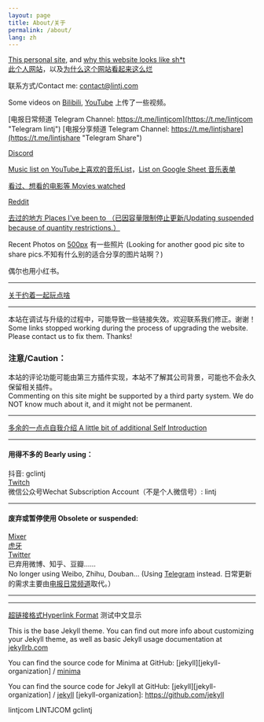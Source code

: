 ```yaml
---
layout: page
title: About/关于
permalink: /about/
lang: zh
---
```

[This personal site][lintj], and [why this website looks like sh\*t](https://www.lintj.com/personal/2021/02/11/WhyLooksLike.html)  
[此个人网站][lintj]，以及[为什么这个网站看起来这么烂](https://www.lintj.com/personal/2021/02/11/cnWhyLooksLike.html)  

联系方式/Contact me: [contact@lintj.com](mailto:contact@lintj.com)

Some videos on [Bilibili](https://space.bilibili.com/2781398/ "Bili Videos"), [YouTube](https://www.youtube.com/channel/UCeUkaHI475LsrGAjT0tGkow "YT Videos") 上传了一些视频。

[电报日常频道 Telegram Channel: https://t.me/lintjcom](https://t.me/lintjcom "Telegram lintj")
[电报分享频道 Telegram Channel: https://t.me/lintjshare](https://t.me/lintjshare "Telegram Share")

[Discord](http://lintj.com/discord "Discord")

[Music list on YouTube上喜欢的音乐List](https://www.youtube.com/playlist?list=PLZZ3GNd8F1ATt0pdGE3CbayiJGoJEZj9u "Music YouTube")，[List on Google Sheet 音乐表单](https://docs.google.com/spreadsheets/d/1GONFCd8FIyMa0yg0LQzmQsRUZk_KrZ7D73nE_sFLpB0/edit?usp=sharing "Music Excel")

[看过、想看的电影等 Movies watched](https://www.lintj.com/reviews/2022/01/06/2022Movies.html "Movies")

[Reddit](https://www.reddit.com/r/lintj/ "理性讨论区")

[去过的地方 Places I've been to （已因容量限制停止更新/Updating suspended because of quantity restrictions.）](https://goo.gl/CWa4cs "Places")

Recent Photos on [500px](https://500px.com/gclintj "500px") 有一些照片 (Looking for another good pic site to share pics.不知有什么别的适合分享的图片站啊？)

偶尔也用小红书。

---
[关于约着一起玩点啥](https://www.lintj.com/personal/2020/11/30/PhoenixLocal.html)

---

本站在调试与升级的过程中，可能导致一些链接失效。欢迎联系我们修正。谢谢！
Some links stopped working during the process of upgrading the website. Please contact us to fix them. Thanks!

### 注意/Caution：  
本站的评论功能可能由第三方插件实现，本站不了解其公司背景，可能也不会永久保留相关插件。  
Commenting on this site might be supported by a third party system. We do NOT know much about it, and it might not be permanent.  

---

[多余的一点点自我介绍 A little bit of additional Self Introduction](http://www.lintj.com/personal/2019/02/12/ZiLi.html "Extra")

---

#### 用得不多的 Bearly using：  
抖音: gclintj  
[Twitch](https://www.twitch.tv/gclintj "Twitch")  
微信公众号Wechat Subscription Account（不是个人微信号）: lintj  

---

#### 废弃或暂停使用 Obsolete or suspended:  
[Mixer](https://mixer.com/lintj "Mixer")  
[虎牙](https://www.huya.com/lintj "HuYaZhiBo")  
[Twitter](https://twitter.com/lintianjiao "Twitter")  
已弃用微博、知乎、豆瓣……  
No longer using Weibo, Zhihu, Douban...  (Using [Telegram](https://t.me/lintjcom "Telegram lintj") instead.
日常更新的需求主要由[电报日常频道](https://t.me/lintjcom "Telegram lintj")取代。）


---

---

[超链接格式Hyperlink Format](https://www.lintj.com "format lintj.com")
测试中文显示

This is the base Jekyll theme. You can find out more info about customizing your Jekyll theme, as well as basic Jekyll usage documentation at [jekyllrb.com](https://jekyllrb.com/)

You can find the source code for Minima at GitHub:
[jekyll][jekyll-organization] /
[minima](https://github.com/jekyll/minima)

You can find the source code for Jekyll at GitHub:
[jekyll][jekyll-organization] /
[jekyll](https://github.com/jekyll/jekyll)
[jekyll-organization]: https://github.com/jekyll

[lintj]: https://www.lintj.com/ "lintj.com"
lintjcom
LINTJCOM
gclintj
